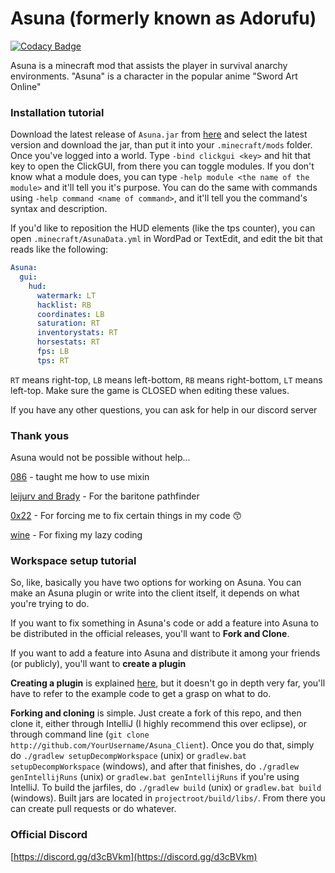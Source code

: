 # Asuna (formerly known as Adorufu)

[![Codacy Badge](https://api.codacy.com/project/badge/Grade/a2cc5fb986d44f5fa71edfee1edea817)](https://app.codacy.com/app/EmotionalLove/Asuna_Client?utm_source=github.com&utm_medium=referral&utm_content=EmotionalLove/Asuna_Client&utm_campaign=Badge_Grade_Settings)

Asuna is a minecraft mod that assists the player in survival anarchy environments. "Asuna" is a character in the popular anime "Sword Art Online"

### Installation tutorial

Download the latest release of `Asuna.jar` from [here](https://github.com/EmotionalLove/Asuna/releases) and select the latest version and download the jar, than put it into your `.minecraft/mods` folder. Once you've logged into a world. Type `-bind clickgui <key>` and hit that key to open the ClickGUI, from there you can toggle modules. If you don't know what a module does, you can type `-help module <the name of the module>` and it'll tell you it's purpose. You can do the same with commands using `-help command <name of command>`, and it'll tell you the command's syntax and description.

If you'd like to reposition the HUD elements (like the tps counter), you can open `.minecraft/AsunaData.yml` in WordPad or TextEdit, and edit the bit that reads like the following:

```yaml
Asuna:
  gui:
    hud:
      watermark: LT
      hacklist: RB
      coordinates: LB
      saturation: RT
      inventorystats: RT
      horsestats: RT
      fps: LB
      tps: RT
```

`RT` means right-top, `LB` means left-bottom, `RB` means right-bottom, `LT` means left-top. Make sure the game is CLOSED when editing these values.

If you have any other questions, you can ask for help in our discord server

### Thank yous

Asuna would not be possible without help...

[086](https://github.com/zeroeightysix/) - taught me how to use mixin

[leijurv and Brady](https://github.com/cabaletta/baritone) - For the baritone pathfinder

[0x22](https://github.com/0-x-2-2) - For forcing me to fix certain things in my code :kissing_smiling_eyes:

[wine](https://github.com/wine) - For fixing my lazy coding

### Workspace setup tutorial

So, like, basically you have two options for working on Asuna. You can make an Asuna plugin or write into the client itself, it depends on what you're trying to do.

If you want to fix something in Asuna's code or add a feature into Asuna to be distributed in the official releases, you'll want to **Fork and Clone**.

If you want to add a feature into Asuna and distribute it among your friends (or publicly), you'll want to **create a plugin**

**Creating a plugin** is explained [here](http://sashadev.me/EmotionalLove/AsunaExamplePlugin), but it doesn't go in depth very far, you'll have to refer to the example code to get a grasp on what to do.

**Forking and cloning** is simple. Just create a fork of this repo, and then clone it, either through IntelliJ (I highly recommend this over eclipse), or through command line (`git clone http://github.com/YourUsername/Asuna_Client`). Once you do that, simply do `./gradlew setupDecompWorkspace` (unix) or `gradlew.bat setupDecompWorkspace` (windows), and after that finishes, do `./gradlew genIntellijRuns` (unix) or `gradlew.bat genIntellijRuns` if you're using IntelliJ. To build the jarfiles, do `./gradlew build` (unix) or `gradlew.bat build` (windows). Built jars are located in `projectroot/build/libs/`. From there you can create pull requests or do whatever.

### Official Discord
[https://discord.gg/d3cBVkm](https://discord.gg/d3cBVkm)
